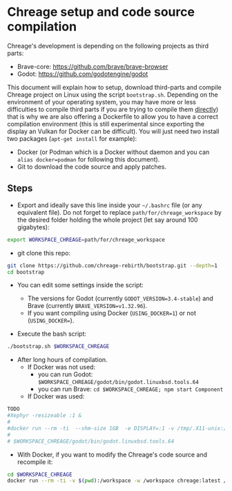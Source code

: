 # Chreage setup and code source compilation

Chreage's development is depending on the following projects as third parts:
- Brave-core: https://github.com/brave/brave-browser
- Godot: https://github.com/godotengine/godot

This document will explain how to setup, download third-parts and compile
Chreage project on Linux using the script `bootstrap.sh`. Depending on the
environment of your operating system, you may have more or less difficulties to
compile third parts if you are trying to compile them
[directly](https://github.com/chreage-rebirth/doc)) that is why we are also
offering a Dockerfile to allow you to have a correct compilation environment
(this is still experimental since exporting the display an Vulkan for Docker can
be difficult). You will just need two install two packages (`apt-get install`
for example):
- Docker (or Podman which is a Docker without daemon and you can `alias
  docker=podman` for following this document).
- Git to download the code source and apply patches.

## Steps

- Export and ideally save this line inside your `~/.bashrc` file (or any
equivalent file). Do not forget to replace `path/for/chreage_workspace` by the
desired folder holding the whole project (let say around 100 gigabytes):
```bash
export WORKSPACE_CHREAGE=path/for/chreage_workspace
```

- git clone this repo:
```bash
git clone https://github.com/chreage-rebirth/bootstrap.git --depth=1
cd bootstrap
```

- You can edit some settings inside the script:
  - The versions for Godot (currently `GODOT_VERSION=3.4-stable`) and Brave (currently `BRAVE_VERSION=v1.32.96`).
  - If you want compiling using Docker (`USING_DOCKER=1`) or not (`USING_DOCKER=`).

- Execute the bash script:
```bash
./bootstrap.sh $WORKSPACE_CHREAGE
```

- After long hours of compilation.
  - If Docker was not used:
    - you can run Godot: `$WORKSPACE_CHREAGE/godot/bin/godot.linuxbsd.tools.64`
    - you can run Brave: `cd $WORKSPACE_CHREAGE; npm start Component`
  - If Docker was used:
```bash
TODO
#Xephyr -resizeable :1 &
#
#docker run --rm -ti  --shm-size 1GB  -e DISPLAY=:1 -v /tmp/.X11-unix:/tmp/.X11-unix -v $(pwd):/workspace -w /#workspace/brave-browser chreage:latest /bin/bash -c "/workspace/brave-browser/src/out/Component/brave --enable-#logging --v=0 --disable-brave-update --no-sandbox"
#
# $WORKSPACE_CHREAGE/godot/bin/godot.linuxbsd.tools.64
```

- With Docker, if you want to modify the Chreage's code source and recompile it:
```bash
cd $WORKSPACE_CHREAGE
docker run --rm -ti -v $(pwd):/workspace -w /workspace chreage:latest /bin/bash
```
